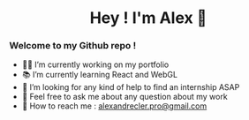 <h1 align="center"> Hey ! I'm Alex 👋</h1>
    <h3>Welcome to my Github repo !</h3>
    
- 🧑‍💻 I’m currently working on my portfolio
- 📚 I’m currently learning React and WebGL
- 🤗 I’m looking for any kind of help to find an internship ASAP 
- 💬 Feel free to ask me about any question about my work
- 📱 How to reach me : alexandrecler.pro@gmail.com
